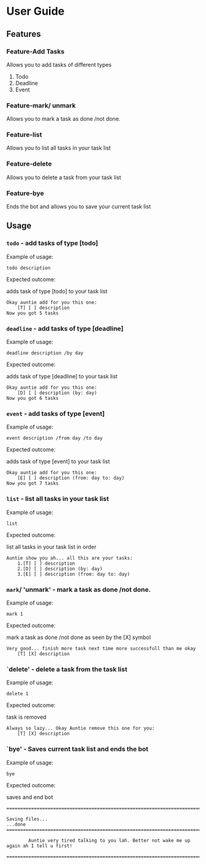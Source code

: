 # User Guide

## Features 

### Feature-Add Tasks

Allows you to add tasks of different types
1. Todo
2. Deadline
3. Event

### Feature-mark/ unmark

Allows you to mark a task as done /not done.

### Feature-list

Allows you to list all tasks in your task list

### Feature-delete

Allows you to delete a task from your task list

### Feature-bye

Ends the bot and allows you to save your current task list

## Usage

### `todo` - add tasks of type [todo]

Example of usage: 

`todo description`

Expected outcome:

adds task of type [todo] to your task list

```
Okay auntie add for you this one: 
    [T] [ ] description
Now you got 5 tasks
```

### `deadline` - add tasks of type [deadline]

Example of usage: 

`deadline description /by day`

Expected outcome:

adds task of type [deadline] to your task list

```
Okay auntie add for you this one: 
    [D] [ ] description (by: day)
Now you got 6 tasks
```

### `event` - add tasks of type [event]

Example of usage: 

`event description /from day /to day`

Expected outcome:

adds task of type [event] to your task list

```
Okay auntie add for you this one: 
    [E] [ ] description (from: day to: day)
Now you got 7 tasks
```

### `list` - list all tasks in your task list

Example of usage: 

`list`

Expected outcome:

list all tasks in your task list in order

```
Auntie show you ah... all this are your tasks:
    1.[T] [ ] description
    2.[D] [ ] description (by: day)
    3.[E] [ ] description (from: day to: day)
```

### `mark`/ 'unmark' - mark a task as done /not done.

Example of usage: 

`mark 1`

Expected outcome:

mark a task as done /not done as seen by the [X] symbol

```
Very good... finish more task next time more successfull than me okay
    [T] [X] description
```

### `delete' - delete a task from the task list

Example of usage: 

`delete 1`

Expected outcome:

task is removed

```
Always so lazy... Okay Auntie remove this one for you:
    [T] [X] description
```

### `bye' - Saves current task list and ends the bot

Example of usage: 

`bye`

Expected outcome:

saves and end bot

```
================================================================================

Saving files...
...done
================================================================================

        Auntie very tired talking to you lah. Better not wake me up again ah I tell u first!

================================================================================
```
